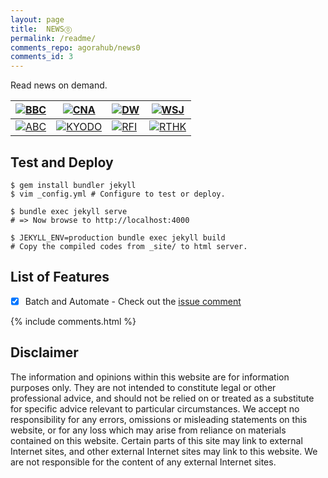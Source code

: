 ```yaml
---
layout: page
title:  NEWS⓪
permalink: /readme/
comments_repo: agorahub/news0
comments_id: 3
---
```


Read news on demand.

| [![BBC](https://raw.githubusercontent.com/agorahub/news0/main/img/portfolio/bbc.png)](https://www.bbc.com/zhongwen/simp) | [![CNA](https://raw.githubusercontent.com/agorahub/news0/main/img/portfolio/cna.png)](https://www.cna.com.tw) | [![DW](https://raw.githubusercontent.com/agorahub/news0/main/img/portfolio/dw.png)](https://www.dw.com/zh) | [![WSJ](https://raw.githubusercontent.com/agorahub/news0/main/img/portfolio/wsj.png)](https://cn.wsj.com) |
| -- | -- | -- | -- |
| [![ABC](https://raw.githubusercontent.com/agorahub/news0/main/img/portfolio/abc.png)](https://www.abc.net.au/news/chinese/) | [![KYODO](https://raw.githubusercontent.com/agorahub/news0/main/img/portfolio/kyodo.png)](https://china.kyodonews.net) | [![RFI](https://raw.githubusercontent.com/agorahub/news0/main/img/portfolio/rfi.png)](https://www.rfi.fr/cn/) | [![RTHK](https://raw.githubusercontent.com/agorahub/news0/main/img/portfolio/rthk.png)](https://news.rthk.hk/rthk/ch/) |

## Test and Deploy

```
$ gem install bundler jekyll 
$ vim _config.yml # Configure to test or deploy.

$ bundle exec jekyll serve
# => Now browse to http://localhost:4000

$ JEKYLL_ENV=production bundle exec jekyll build
# Copy the compiled codes from _site/ to html server.
```

## List of Features

- [x] Batch and Automate - Check out the [issue comment](https://github.com/agorahub/news0/issues/1#issuecomment-597540617)

{% include comments.html %}

## Disclaimer

The information and opinions within this website are for information purposes only. They are not intended to constitute legal or other professional advice, and should not be relied on or treated as a substitute for specific advice relevant to particular circumstances. We accept no responsibility for any errors, omissions or misleading statements on this website, or for any loss which may arise from reliance on materials contained on this website. Certain parts of this site may link to external Internet sites, and other external Internet sites may link to this website. We are not responsible for the content of any external Internet sites.

